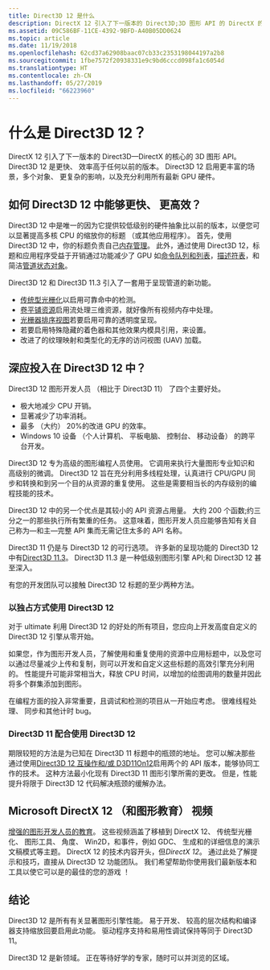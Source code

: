 ```yaml
---
title: Direct3D 12 是什么
description: DirectX 12 引入了下一版本的 Direct3D;3D 图形 API 的 DirectX 的核心。
ms.assetid: 09C586BF-11CE-4392-9BFD-A40B05DD0624
ms.topic: article
ms.date: 11/19/2018
ms.openlocfilehash: 62cd37a62908baac07cb33c2353198044197a2b8
ms.sourcegitcommit: 1fbe7572f20938331e9c9bd6cccd098fa1c6054d
ms.translationtype: HT
ms.contentlocale: zh-CN
ms.lasthandoff: 05/27/2019
ms.locfileid: "66223960"
---
```

# <a name="what-is-direct3d-12"></a>什么是 Direct3D 12？

DirectX 12 引入了下一版本的 Direct3D&mdash;DirectX 的核心的 3D 图形 API。 Direct3D 12 是更快、 效率高于任何以前的版本。 Direct3D 12 启用更丰富的场景，多个对象、 更复杂的影响，以及充分利用所有最新 GPU 硬件。

## <a name="how-can-direct3d-12-be-so-much-faster-and-more-efficient"></a>如何 Direct3D 12 中能够更快、 更高效？

Direct3D 12 中是唯一的因为它提供较低级别的硬件抽象比以前的版本，以便您可以显著提高多核 CPU 的缩放你的标题 （或其他应用程序）。 首先，使用 Direct3D 12 中，你的标题负责自己[内存管理](memory-management.md)。 此外，通过使用 Direct3D 12，标题和应用程序受益于开销通过功能减少了 GPU 如[命令队列和列表](command-queues-and-command-lists.md)，[描述符表](descriptor-tables.md)，和简洁[管道状态对象](managing-graphics-pipeline-state-in-direct3d-12.md)。

Direct3D 12 和 Direct3D 11.3 引入了一套用于呈现管道的新功能。

- [传统型光栅化](../direct3d11/conservative-rasterization.md)以启用可靠命中的检测。
- [卷平铺资源](../direct3d11/volume-tiled-resources.md)启用流处理三维资源，就好像所有视频内存中处理。
- [光栅器排序视图](../direct3d11/volume-tiled-resources.md)若要启用可靠的透明度呈现。
- 若要启用特殊隐藏的着色器和其他效果内模具引用，来设置。
- 改进了的纹理映射和类型化的无序的访问视图 (UAV) 加载。

## <a name="how-deeply-should-i-invest-in-direct3d-12"></a>深应投入在 Direct3D 12 中？

Direct3D 12 图形开发人员 （相比于 Direct3D 11） 了四个主要好处。

- 极大地减少 CPU 开销。
- 显著减少了功率消耗。
- 最多 （大约） 20%的改进 GPU 的效率。
- Windows 10 设备 （个人计算机、 平板电脑、 控制台、 移动设备） 的跨平台开发。

Direct3D 12 专为高级的图形编程人员使用。 它调用来执行大量图形专业知识和高级别的微调。 Direct3D 12 旨在充分利用多线程处理，认真进行 CPU/GPU 同步和转换和到另一个目的从资源的重复使用。 这些是需要相当长的内存级别的编程技能的技术。

Direct3D 12 中的另一个优点是其较小的 API 资源占用量。 大约 200 个函数;约三分之一的那些执行所有繁重的任务。 这意味着，图形开发人员应能够告知有关自己称为&mdash;和主&mdash;完整 API 集而无需记住太多的 API 名称。

Direct3D 11 仍是与 Direct3D 12 的可行选项。 许多新的呈现功能的 Direct3D 12 中有[Direct3D 11.3](../direct3d11/direct3d-11-3-features.md)。 Direct3D 11.3 是一种低级别图形引擎 API;和 Direct3D 12 甚至深入。

有您的开发团队可以接触 Direct3D 12 标题的至少两种方法。

### <a name="use-direct3d-12-exclusively"></a>以独占方式使用 Direct3D 12

对于 ultimate 利用 Direct3D 12 的好处的所有项目，您应向上开发高度自定义的 Direct3D 12 引擎从零开始。

如果您，作为图形开发人员，了解使用和重复使用的资源中应用标题中，以及您可以通过尽量减少上传和复制，则可以开发和自定义这些标题的高效引擎充分利用的。 性能提升可能非常相当大，释放 CPU 时间，以增加的绘图调用的数量并因此将多个群集添加到图形。

在编程方面的投入非常重要，且调试和检测的项目从一开始应考虑。 很难线程处理、 同步和其他计时 bug。

### <a name="use-direct3d-12-in-concert-with-direct3d-11"></a>Direct3D 11 配合使用 Direct3D 12

期限较短的方法是为已知在 Direct3D 11 标题中的瓶颈的地址。 您可以解决那些通过使用[Direct3D 12 互操作和/或 D3D11On12](direct3d-12-interop.md)启用两个的 API 版本，能够协同工作的技术。 这种方法最小化现有 Direct3D 11 图形引擎所需的更改。 但是，性能提升将限于 Direct3D 12 代码解决瓶颈的缓解办法。

## <a name="microsoft-directx-12-and-graphics-education-videos"></a>Microsoft DirectX 12 （和图形教育） 视频

[增强的图形开发人员的教育](https://www.youtube.com/channel/UCiaX2B8XiXR70jaN7NK-FpA)。 这些视频涵盖了移植到 DirectX 12、 传统型光栅化、 图形工具、 角度、 Win2D，和事件，例如 GDC、 生成和的详细信息的演示文稿模式等主题。 DirectX 12 的技术内容开头，但*DirectX 12*。 通过此处了解提示和技巧，直接从 Direct3D 12 功能团队。 我们希望帮助你使用我们最新版本和工具以使它可以是的最佳的您的游戏 ！

## <a name="conclusion"></a>结论

Direct3D 12 是所有有关显著图形引擎性能。 易于开发、 较高的层次结构和编译器支持缩放回要启用此功能。 驱动程序支持和易用性调试保持等同于 Direct3D 11。

Direct3D 12 是新领域。 正在等待好学的专家，随时可以并浏览的区域。
